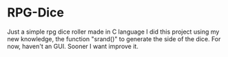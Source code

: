 # RPG-Dice
Just a simple rpg dice roller made in C language
I did this project using my new knowledge, the function "srand()" to generate the side of the dice. For now, haven't an GUI. Sooner I want improve it.
